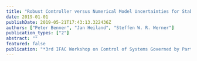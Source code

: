 ```yaml
---
title: "Robust Controller versus Numerical Model Uncertainties for Stabilization of Navier-Stokes Equations"
date: 2019-01-01
publishDate: 2019-05-21T17:43:13.322436Z
authors: ["Peter Benner", "Jan Heiland", "Steffen W. R. Werner"]
publication_types: ["2"]
abstract: ""
featured: false
publication: "*3rd IFAC Workshop on Control of Systems Governed by Partial Differential Equations*"
---
```


